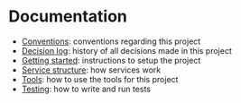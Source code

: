 Documentation
=============

* [Conventions](conventions.md): conventions regarding this project
* [Decision log](decision_log.md): history of all decisions made in this project
* [Getting started](getting_started.md): instructions to setup the project
* [Service structure](service.md): how services work
* [Tools](toolbox.md): how to use the tools for this project
* [Testing](testing.md): how to write and run tests